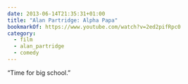 ```yaml
---
date: 2013-06-14T21:35:31+01:00
title: "Alan Partridge: Alpha Papa"
bookmarkOf: https://www.youtube.com/watch?v=2ed2pifRpc0
category:
  - film
  - alan_partridge
  - comedy
---
```


“Time for big school.”
